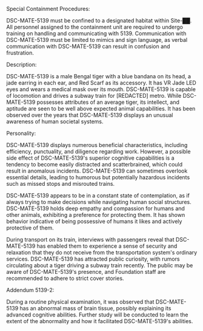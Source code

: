 Special Containment Procedures:

DSC-MATE-5139 must be confined to a designated habitat within Site-██. All personnel assigned to the containment unit are required to undergo training on handling and communicating with 5139. Communication with DSC-MATE-5139 must be limited to mimics and sign language, as verbal communication with DSC-MATE-5139 can result in confusion and frustration. 

Description:

DSC-MATE-5139 is a male Bengal tiger with a blue bandana on its head, a jade earring in each ear, and Red Scarf as its accessory. It has VR Jade LED eyes and wears a medical mask over its mouth. DSC-MATE-5139 is capable of locomotion and drives a subway train for [REDACTED] metro. While DSC-MATE-5139 possesses attributes of an average tiger, its intellect, and aptitude are seen to be well above expected animal capabilities. It has been observed over the years that DSC-MATE-5139 displays an unusual awareness of human societal systems.

Personality:

DSC-MATE-5139 displays numerous beneficial characteristics, including efficiency, punctuality, and diligence regarding work. However, a possible side effect of DSC-MATE-5139's superior cognitive capabilities is a tendency to become easily distracted and scatterbrained, which could result in anomalous incidents. DSC-MATE-5139 can sometimes overlook essential details, leading to humorous but potentially hazardous incidents such as missed stops and misrouted trains. 

DSC-MATE-5139 appears to be in a constant state of contemplation, as if always trying to make decisions while navigating human social structures. DSC-MATE-5139 holds deep empathy and compassion for humans and other animals, exhibiting a preference for protecting them. It has shown behavior indicative of being possessive of humans it likes and actively protective of them. 

During transport on its train, interviews with passengers reveal that DSC-MATE-5139 has enabled them to experience a sense of security and relaxation that they do not receive from the transportation system's ordinary services. DSC-MATE-5139 has attracted public curiosity, with rumors circulating about a tiger driving a subway train recently. The public may be aware of DSC-MATE-5139's presence, and Foundation staff are recommended to adhere to strict cover stories. 

Addendum 5139-2:

During a routine physical examination, it was observed that DSC-MATE-5139 has an abnormal mass of brain tissue, possibly explaining its advanced cognitive abilities. Further study will be conducted to learn the extent of the abnormality and how it facilitated DSC-MATE-5139's abilities.